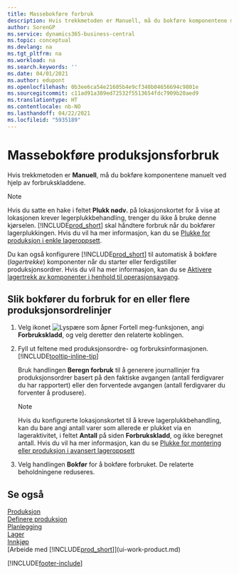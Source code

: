 ```yaml
---
title: Massebokføre forbruk
description: Hvis trekkmetoden er Manuell, må du bokføre komponentene manuelt ved hjelp av forbrukskladdene.
author: SorenGP
ms.service: dynamics365-business-central
ms.topic: conceptual
ms.devlang: na
ms.tgt_pltfrm: na
ms.workload: na
ms.search.keywords: ''
ms.date: 04/01/2021
ms.author: edupont
ms.openlocfilehash: 0b3ee6ca54e21605b4e9cf340b04656694c9801e
ms.sourcegitcommit: c11ad91a389ed72532f5513654fdc7909b20aed9
ms.translationtype: HT
ms.contentlocale: nb-NO
ms.lasthandoff: 04/22/2021
ms.locfileid: "5935189"
---
```

# <a name="batch-post-production-consumption"></a>Massebokføre produksjonsforbruk

Hvis trekkmetoden er **Manuell**, må du bokføre komponentene manuelt ved hjelp av forbrukskladdene.  

>[!NOTE]
> Hvis du satte en hake i feltet **Plukk nødv.** på lokasjonskortet for å vise at lokasjonen krever legerplukkbehandling, trenger du ikke å bruke denne kjørselen. [!INCLUDE[prod_short](includes/prod_short.md)] skal håndtere forbruk når du bokfører lagerplukkingen. Hvis du vil ha mer informasjon, kan du se [Plukke for produksjon i enkle lageroppsett](warehouse-how-to-pick-for-production.md#pick-for-production-in-basic-warehouse-configurations).  

Du kan også konfigurere [!INCLUDE[prod_short](includes/prod_short.md)] til automatisk å bokføre (*lagertrekke*) komponenter når du starter eller ferdigstiller produksjonsordrer. Hvis du vil ha mer informasjon, kan du se [Aktivere lagertrekk av komponenter i henhold til operasjonsavgang](production-how-to-flush-components-according-to-operation-output.md).

## <a name="to-post-consumption-for-one-or-more-production-order-lines"></a>Slik bokfører du forbruk for en eller flere produksjonsordrelinjer

1. Velg ikonet ![Lyspære som åpner Fortell meg-funksjonen](media/ui-search/search_small.png "Fortell hva du vil gjøre"), angi **Forbrukskladd**, og velg deretter den relaterte koblingen.  
2. Fyll ut feltene med produksjonsordre- og forbruksinformasjonen. [!INCLUDE[tooltip-inline-tip](includes/tooltip-inline-tip_md.md)]  

    Bruk handlingen **Beregn forbruk** til å generere journallinjer fra produksjonsordrer basert på den faktiske avgangen (antall ferdigvarer du har rapportert) eller den forventede avgangen (antall ferdigvarer du forventer å produsere).

    > [!NOTE]
    > Hvis du konfigurerte lokasjonskortet til å kreve lagerplukkbehandling, kan du bare angi antall varer som allerede er plukket via en lageraktivitet, i feltet **Antall** på siden **Forbrukskladd**, og ikke beregnet antall. Hvis du vil ha mer informasjon, kan du se [Plukke for montering eller produksjon i avansert lageroppsett](warehouse-how-to-pick-for-internal-operations-in-advanced-warehousing.md)

3. Velg handlingen **Bokfør** for å bokføre forbruket. De relaterte beholdningene reduseres.

## <a name="see-also"></a>Se også

[Produksjon](production-manage-manufacturing.md)  
[Definere produksjon](production-configure-production-processes.md)  
[Planlegging](production-planning.md)  
[Lager](inventory-manage-inventory.md)  
[Innkjøp](purchasing-manage-purchasing.md)  
[Arbeide med [!INCLUDE[prod_short](includes/prod_short.md)]](ui-work-product.md)  

[!INCLUDE[footer-include](includes/footer-banner.md)]
